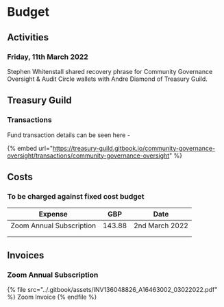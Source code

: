 # Budget

## Activities

### Friday, 11th March 2022

Stephen Whitenstall shared recovery phrase for Community Governance Oversight & Audit Circle wallets with Andre Diamond of Treasury Guild.

## Treasury Guild

### Transactions

Fund transaction details can be seen here -

{% embed url="https://treasury-guild.gitbook.io/community-governance-oversight/transactions/community-governance-oversight" %}

## Costs

### To be charged against fixed cost budget



| Expense                  | GBP    | Date           |
| ------------------------ | ------ | -------------- |
| Zoom Annual Subscription | 143.88 | 2nd March 2022 |
|                          |        |                |
|                          |        |                |

## Invoices

### Zoom Annual Subscription

{% file src="../.gitbook/assets/INV136048826_A16463002_03022022.pdf" %}
Zoom Invoice
{% endfile %}
